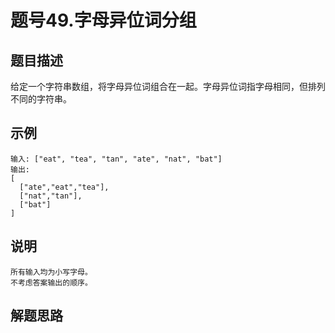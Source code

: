 # 题号49.字母异位词分组

## 题目描述

给定一个字符串数组，将字母异位词组合在一起。字母异位词指字母相同，但排列不同的字符串。

## 示例
```
输入: ["eat", "tea", "tan", "ate", "nat", "bat"]
输出:
[
  ["ate","eat","tea"],
  ["nat","tan"],
  ["bat"]
]
```
## 说明
```
所有输入均为小写字母。
不考虑答案输出的顺序。
```
## 解题思路
